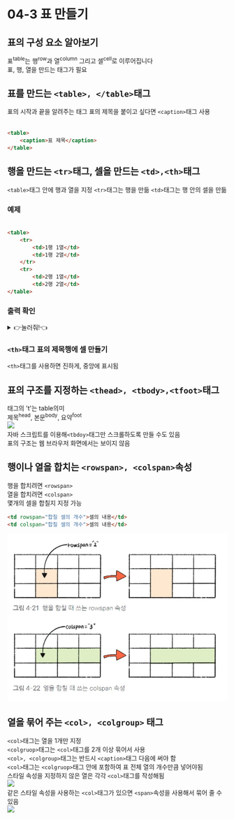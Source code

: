 # 04-3 표 만들기

## 표의 구성 요소 알아보기

표<sup>table</sup>는 행<sup>row</sup>과 열<sup>column</sup> 그리고 셀<sup>cell</sup>로 이루어집니다<br>
표, 행, 열을 만드는 태그가 필요

## 표를 만드는 ```<table>, </table>```태그

표의 시작과 끝을 알려주는 태그
표의 제목을 붙이고 싶다면 ```<caption>```태그 사용

```html

<table>
    <caption>표 제목</caption>
</table>
```

## 행을 만드는 ```<tr>```태그, 셀을 만드는 ```<td>,<th>```태그

```<table>```태그 안에 행과 열을 지정
```<tr>```태그는 행을 만듦
```<td>```태그는 행 안의 셀을 만듦

### 예제

```html

<table>
    <tr>
        <td>1행 1열</td>
        <td>1행 2열</td>
    </tr>
    <tr>
        <td>2행 1열</td>
        <td>2행 2열</td>
</table>
```

### 출력 확인

<details>
<summary>👉눌러줘!👈</summary>

<div>
    <table>
    <tr>
        <td>1행 1열</td>  
        <td>1행 2열</td> 
    </tr>
    <tr>
        <td>2행 1열</td> 
        <td>2행 2열</td> 
    </table>
</div>
</details>

### ```<th>```태그 표의 제목행에 셀 만들기

```<th>```태그를 사용하면 진하게, 중앙에 표시됨

## 표의 구조를 지정하는 ```<thead>, <tbody>,<tfoot>```태그

태그의 't'는 table의미<br>
제목<sup>head</sup>, 본문<sup>body</sup>, 요약<sup>foot</sup><br>
<img src="table태그.jpg"><br>
자바 스크립트를 이용해```<tbdoy>```태그만 스크롤하도록 만들 수도 있음<br>
표의 구조는 웹 브라우저 화면에서는 보이지 않음

## 행이나 열을 합치는 ```<rowspan>, <colspan>```속성

행을 합치려면 ```<rowspan>```<br>
열을 합치려면 ```<colspan>```<br>
몇개의 셀을 합칠지 지정 가능<br>

```html
<td rowspan="합칠 셀의 개수">셀의 내용</td>
<td colspan="합칠 셀의 개수">셀의 내용</td>
```

<img src="table태그span.jpg"><br>

## 열을 묶어 주는 ```<col>, <colgroup>``` 태그

```<col>```태그는 열을 1개만 지정<br>
```<colgruop>```태그는 ```<col>```태그를 2개 이상 묶어서 사용<br>
```<col>, <colgroup>```태그는 반드시 ```<caption>```태그 다음에 써야 함<br>
```<col>```태그는 ```<colgruop>```태그 안에 포함하여 표 전체 열의 개수만큼 넣어야됨<br>
스타일 속성을 지정하지 않은 열은 각각 ```<col>```태그를 작성해됨<br>
<img src="table태그col.jpg"><br>
같은 스타일 속성을 사용하는 ```<col>```태그가 있으면 ```<span>```속성을 사용해서 묶어 줄 수 있음<br>
<img src="table태그col_span.jpg"><br>
